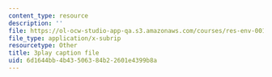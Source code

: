 ```yaml
---
content_type: resource
description: ''
file: https://ol-ocw-studio-app-qa.s3.amazonaws.com/courses/res-env-001-climate-action-hands-on-harnessing-science-with-communities-to-cut-carbon-january-iap-2017/6d1644bb4b43506384b22601e4399b8a_j4b9U9m9MQA.vtt
file_type: application/x-subrip
resourcetype: Other
title: 3play caption file
uid: 6d1644bb-4b43-5063-84b2-2601e4399b8a
---
```

